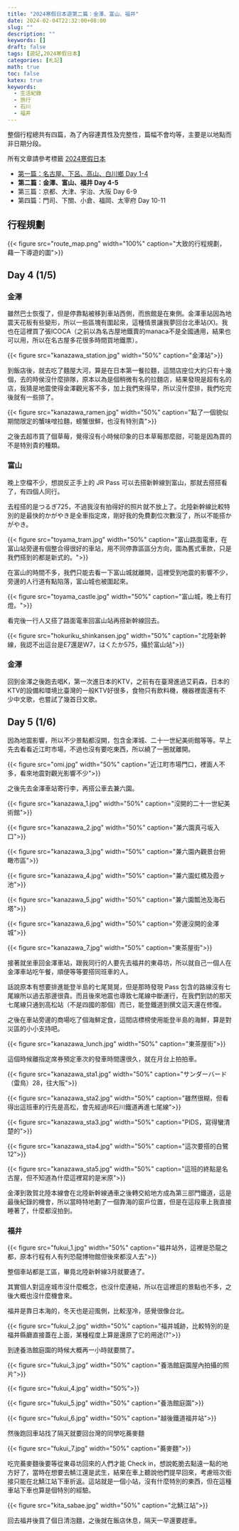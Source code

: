 ```yaml
---
title: "2024寒假日本遊第二篇：金澤、富山、福井"
date: 2024-02-04T22:32:00+08:00
slug: ""
description: ""
keywords: []
draft: false
tags: [遊記,2024寒假日本]
categories: [札記]
math: true
toc: false
katex: true
keywords:
  - 生活紀錄
  - 旅行
  - 石川
  - 福井
---
```


整個行程總共有四篇，為了內容連貫性及完整性，篇幅不會均等，主要是以地點而非日期分段。

所有文章請參考標籤 [2024寒假日本](https://achi-kyw.github.io/tags/2024%E5%AF%92%E5%81%87%E6%97%A5%E6%9C%AC/)
- [第一篇：名古屋、下呂、高山、白川鄉 Day 1-4](https://achi-kyw.github.io/posts/2024/02/2024%E5%AF%92%E5%81%87%E6%97%A5%E6%9C%AC%E9%81%8A%E7%AC%AC%E4%B8%80%E7%AF%87%E5%90%8D%E5%8F%A4%E5%B1%8B%E4%B8%8B%E5%91%82%E9%AB%98%E5%B1%B1%E7%99%BD%E5%B7%9D%E9%84%89/)
- **第二篇：金澤、富山、福井 Day 4-5**
- 第三篇：京都、大津、宇治、大阪 Day 6-9
- 第四篇：門司、下關、小倉、福岡、太宰府 Day 10-11

## 行程規劃

{{< figure src="route_map.png" width="100%"  caption="大致的行程規劃，藉一下導遊的圖">}}

## Day 4 (1/5)

### 金澤

雖然巴士恢復了，但是停靠點被移到車站西側，而旅館是在東側。金澤車站因為地震天花板有些變形，所以一些區塊有圍起來，這種情景讓我夢回台北車站(X)。我也在這裡買了張ICOCA（之前以為名古屋地鐵賣的manaca不是全國通用，結果也可以用，所以在名古屋多花很多時間買地鐵票）。

{{< figure src="kanazawa_station.jpg" width="50%"  caption="金澤站">}}

到飯店後，就去吃了麵屋大河，算是在日本第一餐拉麵，這間店座位大約只有十幾個，去的時侯沒什麼排隊，原本以為是個稍微有名的拉麵店，結果發現是超有名的店，我猜是地震使得金澤觀光客不多，加上我們來得早，所以沒什麼排，我們吃完後就有一些排了。

{{< figure src="kanazawa_ramen.jpg" width="50%"  caption="點了一個貌似期間限定的蟹味噌拉麵，螃蟹很鮮，也沒有特別貴">}}

之後去超市買了個草莓，覺得沒有小時候印象的日本草莓那麼甜，可能是因為買的不是特別貴的種類。

### 富山

晚上空檔不少，想說反正手上的 JR Pass 可以去搭新幹線到富山，那就去搭搭看了，有四個人同行。

去程搭的是つるぎ725，不過我沒有拍得好的照片就不放上了。北陸新幹線比較特別的是最快的かがやき是全車指定席，剛好我的免費劃位次數沒了，所以不能搭かがやき。

{{< figure src="toyama_tram.jpg" width="50%"  caption="富山路面電車，在富山站旁邊有個整合得很好的車站，用不同停靠區區分方向，圖為舊式車款，只是我們搭到的都是新式的。">}}

在富山的時間不多，我們只能去看一下富山城就離開，這裡受到地震的影響不少，旁邊的人行道有點陷落，富山城也被圍起來。

{{< figure src="toyama_castle.jpg" width="50%"  caption="富山城，晚上有打燈。">}}

看完後一行人又搭了路面電車回富山站再搭新幹線回去。

{{< figure src="hokuriku_shinkansen.jpg" width="50%"  caption="北陸新幹線，我認不出這台是E7還是W7，はくたか575，攝於富山站">}}

### 金澤

回到金澤之後跑去唱K，第一次進日本的KTV，之前有在臺灣進過艾莉森，日本的KTV的設備和環境比臺灣的一般KTV好很多，食物只有飲料機，機器裡面還有不少中文歌，也嘗試了幾首日文歌。

## Day 5 (1/6)

因為地震影響，所以不少景點都沒開，包含金澤城、二十一世紀美術館等等。早上先去看看近江町市場，不過也沒有要吃東西，所以繞了一圈就離開。

{{< figure src="omi.jpg" width="50%"  caption="近江町市場門口，裡面人不多，看來地震對觀光影響不少">}}

之後先去金澤車站寄行李，再搭公車去兼六園。

{{< figure src="kanazawa_1.jpg" width="50%"  caption="沒開的二十一世紀美術館">}}

{{< figure src="kanazawa_2.jpg" width="50%"  caption="兼六園真弓坂入口">}}

{{< figure src="kanazawa_3.jpg" width="50%"  caption="兼六園內觀景台俯瞰市區">}}

{{< figure src="kanazawa_4.jpg" width="50%"  caption="兼六園虹橋及霞ヶ池">}}

{{< figure src="kanazawa_5.jpg" width="50%"  caption="兼六園瓢池及海石塔">}}

{{< figure src="kanazawa_6.jpg" width="50%"  caption="旁邊沒開的金澤城">}}

{{< figure src="kanazawa_7.jpg" width="50%"  caption="東茶屋街">}}

接著就坐車回金澤車站，跟我同行的人要先去福井的東尋坊，所以就自己一個人在金澤車站吃午餐，順便等等要搭同班車的人。

話說原本有想要排進能登半島的七尾晃晃，但是那時發現 Pass 包含的路線沒有七尾線所以過去那邊很貴。而且後來地震也導致七尾線中斷運行，在我們到訪的那天七尾線只通到高松站（不是四國的那個）而已，能登鐵道到撰文這天還在修復。

之後在車站旁邊的商場吃了個海鮮定食，這間店標榜使用能登半島的海鮮，算是對災區的小小支持吧。

{{< figure src="kanazawa_lunch.jpg" width="50%"  caption="東茶屋街">}}

這個時候離指定席券預定車次的發車時間還很久，就在月台上拍拍車。

{{< figure src="kanazawa_sta1.jpg" width="50%"  caption="サンダーバード （雷鳥）28，往大阪">}}

{{< figure src="kanazawa_sta2.jpg" width="50%"  caption="雖然很糊，但看得出這班車的行先是高松，會先經過IR石川鐵道再進七尾線">}}

{{< figure src="kanazawa_sta3.jpg" width="50%"  caption="PIDS，寫得蠻清楚的">}}

{{< figure src="kanazawa_sta4.jpg" width="50%"  caption="這次要搭的白鷺12">}}

{{< figure src="kanazawa_sta5.jpg" width="50%"  caption="這班的終點是名古屋，但不知道為什麼這裡寫的是米原">}}

金澤到敦賀北陸本線會在北陸新幹線通車之後轉交給地方成為第三部門鐵道，這是最後紀錄的機會，所以當時特地劃了一個靠海的窗戶位置，但是在這段車上我直接睡著了，什麼都沒拍到。

### 福井

{{< figure src="fukui_1.jpg" width="50%"  caption="福井站外，這裡是恐龍之都，原本行程有人有列恐龍博物館但後來都沒人去">}}

整個車站都是工區，畢竟北陸新幹線3月就要通了。

其實個人對這座城市沒什麼概念，也沒什麼連結，所以在這裡逛的景點也不多，之後大概也沒什麼機會來。

福井是靠日本海的，冬天也是迎風側，比較溼冷，感覺很像台北。

{{< figure src="fukui_2.jpg" width="50%"  caption="福井城跡，比較特別的是福井縣廳直接蓋在上面，某種程度上算是還原了它的用途(?">}}

到達養浩館庭園的時候大概再一小時就要關了。

{{< figure src="fukui_3.jpg" width="50%"  caption="養浩館庭園屋內拍攝的照片">}}

{{< figure src="fukui_4.jpg" width="50%">}}

{{< figure src="fukui_5.jpg" width="50%"  caption="養浩館庭園">}}

{{< figure src="fukui_6.jpg" width="50%"  caption="越後鐵道福井站">}}

然後跑回車站找了隔天就要回台灣的同學吃蕎麥麵

{{< figure src="fukui_7.jpg" width="50%"  caption="蕎麥麵">}}

吃完蕎麥麵後要等從東尋坊回來的人們才能 Check in，想說乾脆去點遠一點的地方好了，當時在想要去鯖江還是武生，結果在車上聽說他們提早回來，考慮班次銜接只能在北鯖江站下車折返。這站就是一個小站，沒有什麼特別的東西，但在這種車站下車也算是個特別的經驗。

{{< figure src="kita_sabae.jpg" width="50%"  caption="北鯖江站">}}

回去福井後買了個日清泡麵，之後就在飯店休息，隔天一早還要趕車。